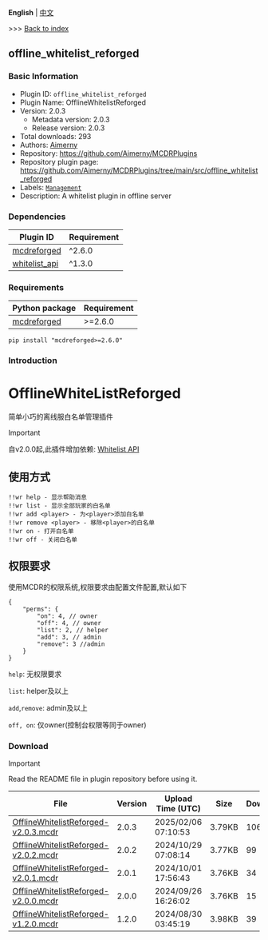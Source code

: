 **English** | [中文](readme-zh_cn.md)

\>\>\> [Back to index](/readme.md)

## offline_whitelist_reforged

### Basic Information

- Plugin ID: `offline_whitelist_reforged`
- Plugin Name: OfflineWhitelistReforged
- Version: 2.0.3
  - Metadata version: 2.0.3
  - Release version: 2.0.3
- Total downloads: 293
- Authors: [Aimerny](https://github.com/Aimerny)
- Repository: https://github.com/Aimerny/MCDRPlugins
- Repository plugin page: https://github.com/Aimerny/MCDRPlugins/tree/main/src/offline_whitelist_reforged
- Labels: [`Management`](/labels/management/readme.md)
- Description: A whitelist plugin in offline server

### Dependencies

| Plugin ID | Requirement |
| --- | --- |
| [mcdreforged](https://github.com/Fallen-Breath/MCDReforged) | ^2.6.0 |
| [whitelist_api](/plugins/whitelist_api/readme.md) | ^1.3.0 |

### Requirements

| Python package | Requirement |
| --- | --- |
| [mcdreforged](https://pypi.org/project/mcdreforged) | \>=2.6.0 |

```
pip install "mcdreforged>=2.6.0"
```

### Introduction

# OfflineWhiteListReforged

简单小巧的离线服白名单管理插件

> [!IMPORTANT]
> 自v2.0.0起,此插件增加依赖: [Whitelist API](https://github.com/Aimerny/MCDRPlugins/tree/main/src/offline_whitelist_reforged/../whitelist_api)

## 使用方式
```
!!wr help - 显示帮助消息
!!wr list - 显示全部玩家的白名单
!!wr add <player> - 为<player>添加白名单
!!wr remove <player> - 移除<player>的白名单
!!wr on - 打开白名单
!!wr off - 关闭白名单
```

## 权限要求

使用MCDR的权限系统,权限要求由配置文件配置,默认如下
```json5
{
    "perms": {
        "on": 4, // owner
        "off": 4, // owner
        "list": 2, // helper
        "add": 3, // admin
        "remove": 3 //admin
    }
}
```
`help`: 无权限要求

`list`: helper及以上

`add`,`remove`: admin及以上

`off, on`: 仅owner(控制台权限等同于owner)

### Download

> [!IMPORTANT]
> Read the README file in plugin repository before using it.

| File | Version | Upload Time (UTC) | Size | Downloads | Operations |
| --- | --- | --- | --- | --- | --- |
| [OfflineWhitelistReforged-v2.0.3.mcdr](https://github.com/Aimerny/MCDRPlugins/releases/tag/offline_whitelist_reforged-v2.0.3) | 2.0.3 | 2025/02/06 07:10:53 | 3.79KB | 106 | [Download](https://github.com/Aimerny/MCDRPlugins/releases/download/offline_whitelist_reforged-v2.0.3/OfflineWhitelistReforged-v2.0.3.mcdr) |
| [OfflineWhitelistReforged-v2.0.2.mcdr](https://github.com/Aimerny/MCDRPlugins/releases/tag/offline_whitelist_reforged-v2.0.2) | 2.0.2 | 2024/10/29 07:08:14 | 3.77KB | 99 | [Download](https://github.com/Aimerny/MCDRPlugins/releases/download/offline_whitelist_reforged-v2.0.2/OfflineWhitelistReforged-v2.0.2.mcdr) |
| [OfflineWhitelistReforged-v2.0.1.mcdr](https://github.com/Aimerny/MCDRPlugins/releases/tag/offline_whitelist_reforged-v2.0.1) | 2.0.1 | 2024/10/01 17:56:43 | 3.76KB | 34 | [Download](https://github.com/Aimerny/MCDRPlugins/releases/download/offline_whitelist_reforged-v2.0.1/OfflineWhitelistReforged-v2.0.1.mcdr) |
| [OfflineWhitelistReforged-v2.0.0.mcdr](https://github.com/Aimerny/MCDRPlugins/releases/tag/offline_whitelist_reforged-v2.0.0) | 2.0.0 | 2024/09/26 16:26:02 | 3.76KB | 15 | [Download](https://github.com/Aimerny/MCDRPlugins/releases/download/offline_whitelist_reforged-v2.0.0/OfflineWhitelistReforged-v2.0.0.mcdr) |
| [OfflineWhitelistReforged-v1.2.0.mcdr](https://github.com/Aimerny/MCDRPlugins/releases/tag/offline_whitelist_reforged-v1.2.0) | 1.2.0 | 2024/08/30 03:45:19 | 3.98KB | 39 | [Download](https://github.com/Aimerny/MCDRPlugins/releases/download/offline_whitelist_reforged-v1.2.0/OfflineWhitelistReforged-v1.2.0.mcdr) |

